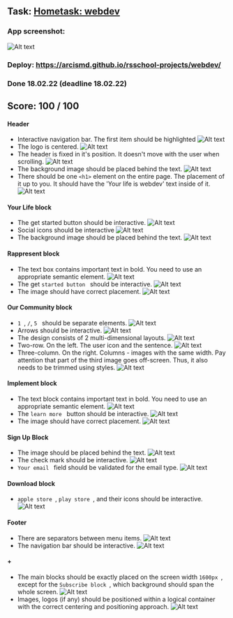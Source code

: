 ## Task: [Hometask: webdev](https://github.com/rolling-scopes-school/tasks/blob/master/tasks/webdev-en.md)
### App screenshot:
 ![Alt text](https://raw.githubusercontent.com/arcismd/freecodecamp-projects/master/responsive-web-design/certification/app-screen.png "Screenshot Of My Application")
### Deploy: https://arcismd.github.io/rsschool-projects/webdev/
### Done 18.02.22 (deadline 18.02.22)
## Score: 100 / 100
#### Header
- Interactive navigation bar. The first item should be highlighted ![Alt text](https://raw.githubusercontent.com/arcismd/freecodecamp-projects/master/responsive-web-design/certification/success%20(1).png "Done")
- The logo is centered. ![Alt text](https://raw.githubusercontent.com/arcismd/freecodecamp-projects/master/responsive-web-design/certification/success%20(1).png "Done")
- The header is fixed in it's position. It doesn't move with the user when scrolling. ![Alt text](https://raw.githubusercontent.com/arcismd/freecodecamp-projects/master/responsive-web-design/certification/success%20(1).png "Done")
- The background image should be placed behind the text. ![Alt text](https://raw.githubusercontent.com/arcismd/freecodecamp-projects/master/responsive-web-design/certification/success%20(1).png "Done")
- There should be one ```<h1>``` element on the entire page. The placement of it up to you. It should have the 'Your life is webdev' text inside of it. ![Alt text](https://raw.githubusercontent.com/arcismd/freecodecamp-projects/master/responsive-web-design/certification/success%20(1).png "Done")
#### Your Life block
- The get started button should be interactive. ![Alt text](https://raw.githubusercontent.com/arcismd/freecodecamp-projects/master/responsive-web-design/certification/success%20(1).png "Done")
- Social icons should be interactive ![Alt text](https://raw.githubusercontent.com/arcismd/freecodecamp-projects/master/responsive-web-design/certification/success%20(1).png "Done")
- The background image should be placed behind the text. ![Alt text](https://raw.githubusercontent.com/arcismd/freecodecamp-projects/master/responsive-web-design/certification/success%20(1).png "Done")
#### Rappresent block
- The text box contains important text in bold. You need to use an appropriate semantic element. ![Alt text](https://raw.githubusercontent.com/arcismd/freecodecamp-projects/master/responsive-web-design/certification/success%20(1).png "Done")
- The get  ```started button ``` should be interactive. ![Alt text](https://raw.githubusercontent.com/arcismd/freecodecamp-projects/master/responsive-web-design/certification/success%20(1).png "Done")
- The image should have correct placement. ![Alt text](https://raw.githubusercontent.com/arcismd/freecodecamp-projects/master/responsive-web-design/certification/success%20(1).png "Done")
#### Our Community block
-  ```1 ```, ``` / ```,  ```5 ``` should be separate elements. ![Alt text](https://raw.githubusercontent.com/arcismd/freecodecamp-projects/master/responsive-web-design/certification/success%20(1).png "Done")
- Arrows should be interactive. ![Alt text](https://raw.githubusercontent.com/arcismd/freecodecamp-projects/master/responsive-web-design/certification/success%20(1).png "Done")
- The design consists of 2 multi-dimensional layouts. ![Alt text](https://raw.githubusercontent.com/arcismd/freecodecamp-projects/master/responsive-web-design/certification/success%20(1).png "Done")
- Two-row. On the left. The user icon and the sentence. ![Alt text](https://raw.githubusercontent.com/arcismd/freecodecamp-projects/master/responsive-web-design/certification/success%20(1).png "Done")
- Three-column. On the right. Columns - images with the same width. Pay attention that part of the third image goes off-screen. Thus, it also needs to be trimmed using styles. ![Alt text](https://raw.githubusercontent.com/arcismd/freecodecamp-projects/master/responsive-web-design/certification/success%20(1).png "Done")
#### Implement block
- The text block contains important text in bold. You need to use an appropriate semantic element. ![Alt text](https://raw.githubusercontent.com/arcismd/freecodecamp-projects/master/responsive-web-design/certification/success%20(1).png "Done")
- The  ```learn more ``` button should be interactive. ![Alt text](https://raw.githubusercontent.com/arcismd/freecodecamp-projects/master/responsive-web-design/certification/success%20(1).png "Done")
- The image should have correct placement. ![Alt text](https://raw.githubusercontent.com/arcismd/freecodecamp-projects/master/responsive-web-design/certification/success%20(1).png "Done")
#### Sign Up Block
- The image should be placed behind the text. ![Alt text](https://raw.githubusercontent.com/arcismd/freecodecamp-projects/master/responsive-web-design/certification/success%20(1).png "Done")
- The check mark should be interactive. ![Alt text](https://raw.githubusercontent.com/arcismd/freecodecamp-projects/master/responsive-web-design/certification/success%20(1).png "Done")
-  ```Your email ``` field should be validated for the email type. ![Alt text](https://raw.githubusercontent.com/arcismd/freecodecamp-projects/master/responsive-web-design/certification/success%20(1).png "Done")
#### Download block
-  ```apple store ```,  ```play store ```, and their icons should be interactive. ![Alt text](https://raw.githubusercontent.com/arcismd/freecodecamp-projects/master/responsive-web-design/certification/success%20(1).png "Done")
#### Footer 
- There are separators between menu items. ![Alt text](https://raw.githubusercontent.com/arcismd/freecodecamp-projects/master/responsive-web-design/certification/success%20(1).png "Done")
- The navigation bar should be interactive. ![Alt text](https://raw.githubusercontent.com/arcismd/freecodecamp-projects/master/responsive-web-design/certification/success%20(1).png "Done")
#### +
- The main blocks should be exactly placed on the screen width  ```1600px ```, except for the  ```Subscribe block ```, which background should span the whole screen. ![Alt text](https://raw.githubusercontent.com/arcismd/freecodecamp-projects/master/responsive-web-design/certification/success%20(1).png "Done")
- Images, logos (if any) should be positioned within a logical container with the correct centering and positioning approach. ![Alt text](https://raw.githubusercontent.com/arcismd/freecodecamp-projects/master/responsive-web-design/certification/success%20(1).png "Done")
